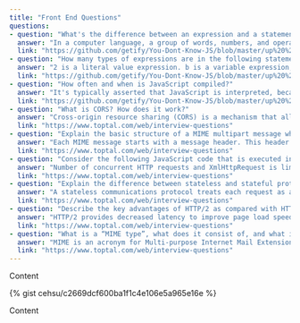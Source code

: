 ```yaml
---
title: "Front End Questions"
questions:
- question: "What's the difference between an expression and a statement?"
  answer: "In a computer language, a group of words, numbers, and operators that performs a specific task is a statement. Statements are made up of one or more expressions. An expression is any reference to a variable or value, or a set of variable(s) and value(s) combined with operators."
  link: "https://github.com/getify/You-Dont-Know-JS/blob/master/up%20%26%20going/ch1.md"
- question: "How many types of expressions are in the following statement: a = b * 2;?"
  answer: "2 is a literal value expression. b is a variable expression, which means to retrieve its current value. b * 2 is an arithmetic expression, which means to do the multiplication. a = b * 2 is an assignment expression, which means to assign the result of the b * 2 expression to the variable a (more on assignments later)."
  link: "https://github.com/getify/You-Dont-Know-JS/blob/master/up%20%26%20going/ch1.md"
- question: "How often and when is JavaScript compiled?"
  answer: "It's typically asserted that JavaScript is interpreted, because your JavaScript source code is processed each time it's run. But that's not entirely accurate. The JavaScript engine actually compiles the program on the fly and then immediately runs the compiled code."
  link: "https://github.com/getify/You-Dont-Know-JS/blob/master/up%20%26%20going/ch1.md"
- question: "What is CORS? How does it work?"
  answer: "Cross-origin resource sharing (CORS) is a mechanism that allows many resources (e.g., fonts, JavaScript, etc.) on a web page to be requested from another domain outside the domain from which the resource originated. It’s a mechanism supported in HTML5 that manages XMLHttpRequest access to a domain different. CORS adds new HTTP headers that provide access to permitted origin domains. For HTTP methods other than GET (or POST with certain MIME types), the specification mandates that browsers first use an HTTP OPTIONS request header to solicit a list of supported (and available) methods from the server. The actual request can then be submitted. Servers can also notify clients whether “credentials” (including Cookies and HTTP Authentication data) should be sent with requests."
  link: "https://www.toptal.com/web/interview-questions"
- question: "Explain the basic structure of a MIME multipart message when used to transfer different content type parts. Provide a simple example."
  answer: "Each MIME message starts with a message header. This header contains information about the message content and boundary. In this case Content-Type: multipart/mixed; boundary=frontier means that message contains multiple parts where each part is of different content type and they are separated by --frontier as their boundary. Each part consists of its own content header (zero or more Content- header fields) and a body. Multipart content can be nested. The content-transfer-encoding of a multipart type must always be 7bit, 8bit, or binary to avoid the complications that would be posed by multiple levels of decoding. The multipart block as a whole does not have a charset; non-ASCII characters in the part headers are handled by the Encoded-Word system, and the part bodies can have charsets specified if appropriate for their content-type."
  link: "https://www.toptal.com/web/interview-questions"
- question: "Consider the following JavaScript code that is executed in a browser: function startAjaxQueue(){ for (var i = 0; i < 50; i++){  	executeAjaxCallAsync();  }};Assuming that executeAjaxCallAsync() uses a standard XmlHttpRequest asynchronously to retrieve data from server, how many concurrent HTTP requests would you expect to be created by this loop?"
  answer: "Number of concurrent HTTP requests and XmlHttpRequest is limited in all browsers. Specific limitations are different depending on browser type and version. For example, according to Mozilla Developer Network Firefox 3 limits the number of XMLHttpRequest connections per server to 6 (previous versions limit this to 2 per server).Having this mind, the number of concurrent HTTP requests created in this loop would never (by default) be larger than 6, and the browser would therefore execute this loop in chunks."
  link: "https://www.toptal.com/web/interview-questions"
- question: "Explain the difference between stateless and stateful protocols. Which type of protocol is HTTP? Explain your answer."
  answer: "A stateless communications protocol treats each request as an independent transaction. It therefore does not require the server to retain any session, identity, or status information spanning multiple requests from the same source. Similarly, the requestor can not rely on any such information being retained by the responder. In contrast, a stateful communications protocol is one in which the responder maintains “state” information (session data, identity, status, etc.) across multiple requests from the same source. HTTP is a stateless protocol. HTTP does not require server to retain information or status about each user for the duration of multiple requests. Some web servers implement states using different methods (using cookies, custom headers, hidden form fields etc.). However, in the very core of every web application everything relies on HTTP which is still a stateless protocol that is based on simple request/response paradigm."
  link: "https://www.toptal.com/web/interview-questions"
- question: "Describe the key advantages of HTTP/2 as compared with HTTP 1.1."
  answer: "HTTP/2 provides decreased latency to improve page load speed by supporting: Data compression of HTTP headers Server push technologies Loading of page elements in parallel over a single TCP connection Prioritization of requests An important operational benefit of HTTP/2 is that it avoids the head-of-line blocking problem in HTTP 1."
  link: "https://www.toptal.com/web/interview-questions"
- question: "What is a “MIME type”, what does it consist of, and what is it used for? Provide an example."
  answer: "MIME is an acronym for Multi-purpose Internet Mail Extensions. It is used as a standard way of classifying file types over the Internet. Web servers and browsers have a defined list of MIME types, which facilitates transfer of files of a known type, irrespective of operating system or browser. A MIME type actually has two parts: a type and a subtype that are separated by a slash (/). For example, the MIME type for Microsoft Word files is application/msword (i.e., type is application and the subtype is msword)."
  link: "https://www.toptal.com/web/interview-questions"
---
```

Content

{% gist cehsu/c2669dcf600ba1f1c4e106e5a965e16e %}

Content

